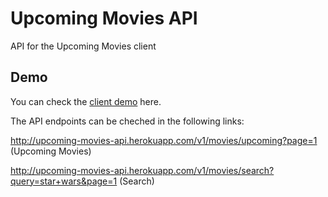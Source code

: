 # Upcoming Movies API

API for the Upcoming Movies client

## Demo

You can check the [client demo](https://upcoming-movies-client.herokuapp.com/) here.

The API endpoints can be cheched in the following links:

http://upcoming-movies-api.herokuapp.com/v1/movies/upcoming?page=1 (Upcoming Movies)

http://upcoming-movies-api.herokuapp.com/v1/movies/search?query=star+wars&page=1 (Search)
